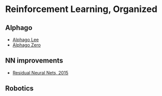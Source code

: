 # Reinforcement Learning, Organized

## Alphago
* [Alphago Lee](https://drive.google.com/open?id=1trUxNM2Kvo2wwRh0vjGW3Es1wW5e7m_k)
* [Alphago Zero](https://deepmind.com/documents/119/agz_unformatted_nature.pdf)

## NN improvements
* [Residual Neural Nets, 2015](https://arxiv.org/abs/1512.03385)


## Robotics

